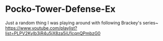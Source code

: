 # Pocko-Tower-Defense-Ex
Just a random thing I was playing around with following Brackey's series~
https://www.youtube.com/playlist?list=PLPV2KyIb3jR4u5jX8za5iU1cqnQPmbzG0
